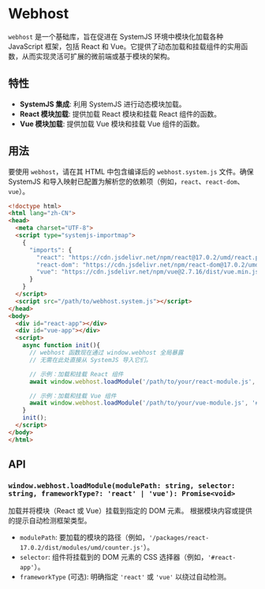 # Webhost

`webhost` 是一个基础库，旨在促进在 SystemJS 环境中模块化加载各种 JavaScript 框架，包括 React 和 Vue。它提供了动态加载和挂载组件的实用函数，从而实现灵活可扩展的微前端或基于模块的架构。

## 特性

-   **SystemJS 集成**: 利用 SystemJS 进行动态模块加载。
-   **React 模块加载**: 提供加载 React 模块和挂载 React 组件的函数。
-   **Vue 模块加载**: 提供加载 Vue 模块和挂载 Vue 组件的函数。

## 用法

要使用 `webhost`，请在其 HTML 中包含编译后的 `webhost.system.js` 文件。确保 SystemJS 和导入映射已配置为解析您的依赖项（例如，`react`、`react-dom`、`vue`）。

```html
<!doctype html>
<html lang="zh-CN">
<head>
  <meta charset="UTF-8">
  <script type="systemjs-importmap">
    {
      "imports": {
        "react": "https://cdn.jsdelivr.net/npm/react@17.0.2/umd/react.production.min.js",
        "react-dom": "https://cdn.jsdelivr.net/npm/react-dom@17.0.2/umd/react-dom.production.min.js",
        "vue": "https://cdn.jsdelivr.net/npm/vue@2.7.16/dist/vue.min.js"
      }
    }
  </script>
  <script src="/path/to/webhost.system.js"></script>
</head>
<body>
  <div id="react-app"></div>
  <div id="vue-app"></div>
  <script>
    async function init(){
      // webhost 函数现在通过 window.webhost 全局暴露
      // 无需在此处直接从 SystemJS 导入它们。

      // 示例：加载和挂载 React 组件
      await window.webhost.loadModule('/path/to/your/react-module.js', '#react-app', 'react');

      // 示例：加载和挂载 Vue 组件
      await window.webhost.loadModule('/path/to/your/vue-module.js', '#vue-app', 'vue');
    }
    init();
  </script>
</body>
</html>
```

## API

### `window.webhost.loadModule(modulePath: string, selector: string, frameworkType?: 'react' | 'vue'): Promise<void>`
加载并将模块（React 或 Vue）挂载到指定的 DOM 元素。
根据模块内容或提供的提示自动检测框架类型。

-   `modulePath`: 要加载的模块的路径（例如，`'/packages/react-17.0.2/dist/modules/umd/counter.js'`）。
-   `selector`: 组件将挂载到的 DOM 元素的 CSS 选择器（例如，`'#react-app'`）。
-   `frameworkType` (可选): 明确指定 `'react'` 或 `'vue'` 以绕过自动检测。